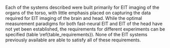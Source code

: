 Each of the systems described were built primarily for EIT imaging of the organs of the torso, with little emphasis placed on capturing the data required for EIT imaging of the brain and head. While the optimal measurement paradigms for both fast-neural EIT and EIT of the head have not yet been established, the requirements for different experiments can be specified (table \ref{table_requirements}). None of the EIT systems previously available are able to satisfy all of these requirements.